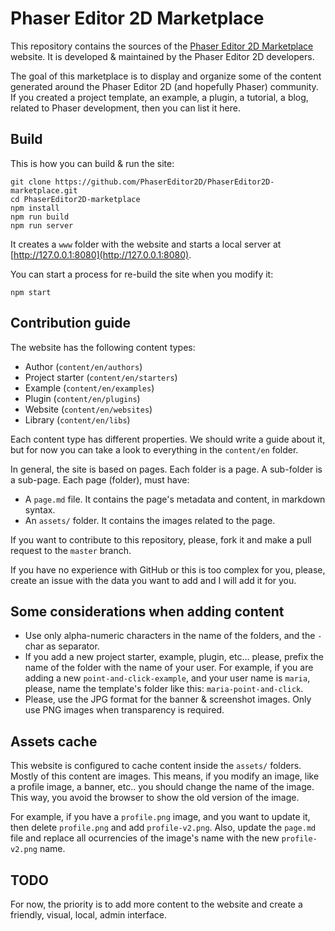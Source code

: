 # Phaser Editor 2D Marketplace

This repository contains the sources of the [Phaser Editor 2D Marketplace](https://phasereditor2d.com) website. It is developed & maintained by the Phaser Editor 2D developers.

The goal of this marketplace is to display and organize some of the content generated around the Phaser Editor 2D (and hopefully Phaser) community. If you created a project template, an example, a plugin, a tutorial, a blog, related to Phaser development, then you can list it here.

## Build

This is how you can build & run the site:

```
git clone https://github.com/PhaserEditor2D/PhaserEditor2D-marketplace.git
cd PhaserEditor2D-marketplace
npm install
npm run build
npm run server
```

It creates a `www` folder with the website and starts a local server at [http://127.0.0.1:8080](http://127.0.0.1:8080).

You can start a process for re-build the site when you modify it:

```
npm start
```

## Contribution guide

The website has the following content types:

* Author (`content/en/authors`)
* Project starter (`content/en/starters`)
* Example (`content/en/examples`)
* Plugin (`content/en/plugins`)
* Website (`content/en/websites`)
* Library (`content/en/libs`)

Each content type has different properties. We should write a guide about it, but for now you can take a look to everything in the `content/en` folder.

In general, the site is based on pages. Each folder is a page. A sub-folder is a sub-page. Each page (folder), must have:

* A `page.md` file. It contains the page's metadata and content, in markdown syntax. 
* An `assets/` folder. It contains the images related to the page.
 
If you want to contribute to this repository, please, fork it and make a pull request to the `master` branch.

If you have no experience with GitHub or this is too complex for you, please, create an issue with the data you want to add and I will add it for you.

## Some considerations when adding content

* Use only alpha-numeric characters in the name of the folders, and the `-` char as separator.
* If you add a new project starter, example, plugin, etc... please, prefix the name of the folder with the name of your user. For example, if you are adding a new `point-and-click-example`, and your user name is `maria`, please, name the template's folder like this: `maria-point-and-click`.
* Please, use the JPG format for the banner & screenshot images. Only use PNG images when transparency is required.

## Assets cache

This website is configured to cache content inside the `assets/` folders. Mostly of this content are images. This means, if you modify an image, like a profile image, a banner, etc..  you should change the name of the image. This way, you avoid the browser to show the old version of the image.

For example, if you have a `profile.png` image, and you want to update it, then delete `profile.png` and add `profile-v2.png`. Also, update the `page.md` file and replace all ocurrencies of the image's name with the new `profile-v2.png` name.

## TODO

For now, the priority is to add more content to the website and create a friendly, visual, local, admin interface.



